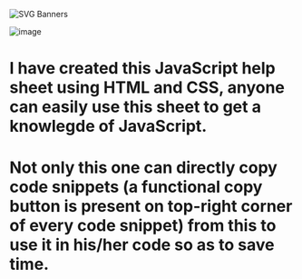 ![SVG Banners](https://svg-banners.vercel.app/api?type=glitch&text1=JavaScript_Help_Sheet&width=1200&height=200)

![image](https://user-images.githubusercontent.com/96367023/215310724-781f5789-4148-415b-8447-cdc37855bfe4.png)

# I have created this JavaScript help sheet using HTML and CSS, anyone can easily use this sheet to get a knowlegde of JavaScript.
# Not only this  one can directly copy code snippets (a functional copy button is present on top-right corner of every code snippet) from this to use it in his/her code so as to save time.

